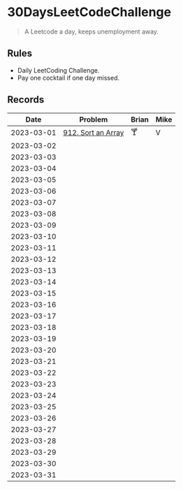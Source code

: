 # 30DaysLeetCodeChallenge

> A Leetcode a day, keeps unemployment away.

## Rules

- Daily LeetCoding Challenge.
- Pay one cocktail if one day missed.

## Records

| Date       | Problem                                                                        | Brian | Mike |
|------------|--------------------------------------------------------------------------------|-------|------|
| 2023-03-01 | [912. Sort an Array](https://leetcode.com/problems/sort-an-array/description/) |   🍸   |  V  |
| 2023-03-02 |                                                                                |       |      |
| 2023-03-03 |                                                                                |       |      |
| 2023-03-04 |                                                                                |       |      |
| 2023-03-05 |                                                                                |       |      |
| 2023-03-06 |                                                                                |       |      |
| 2023-03-07 |                                                                                |       |      |
| 2023-03-08 |                                                                                |       |      |
| 2023-03-09 |                                                                                |       |      |
| 2023-03-10 |                                                                                |       |      |
| 2023-03-11 |                                                                                |       |      |
| 2023-03-12 |                                                                                |       |      |
| 2023-03-13 |                                                                                |       |      |
| 2023-03-14 |                                                                                |       |      |
| 2023-03-15 |                                                                                |       |      |
| 2023-03-16 |                                                                                |       |      |
| 2023-03-17 |                                                                                |       |      |
| 2023-03-18 |                                                                                |       |      |
| 2023-03-19 |                                                                                |       |      |
| 2023-03-20 |                                                                                |       |      |
| 2023-03-21 |                                                                                |       |      |
| 2023-03-22 |                                                                                |       |      |
| 2023-03-23 |                                                                                |       |      |
| 2023-03-24 |                                                                                |       |      |
| 2023-03-25 |                                                                                |       |      |
| 2023-03-26 |                                                                                |       |      |
| 2023-03-27 |                                                                                |       |      |
| 2023-03-28 |                                                                                |       |      |
| 2023-03-29 |                                                                                |       |      |
| 2023-03-30 |                                                                                |       |      |
| 2023-03-31 |                                                                                |       |      |